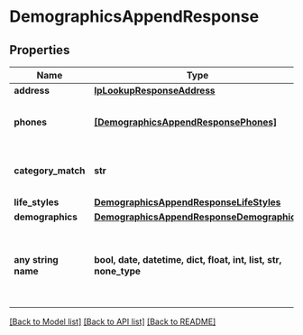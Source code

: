 # DemographicsAppendResponse


## Properties
Name | Type | Description | Notes
------------ | ------------- | ------------- | -------------
**address** | [**IpLookupResponseAddress**](IpLookupResponseAddress.md) |  | [optional] 
**phones** | [**[DemographicsAppendResponsePhones]**](DemographicsAppendResponsePhones.md) | An array of related phone numbers. | [optional] 
**category_match** | **str** | The type of match the data represents. | [optional] 
**life_styles** | [**DemographicsAppendResponseLifeStyles**](DemographicsAppendResponseLifeStyles.md) |  | [optional] 
**demographics** | [**DemographicsAppendResponseDemographics**](DemographicsAppendResponseDemographics.md) |  | [optional] 
**any string name** | **bool, date, datetime, dict, float, int, list, str, none_type** | any string name can be used but the value must be the correct type | [optional]

[[Back to Model list]](../README.md#documentation-for-models) [[Back to API list]](../README.md#documentation-for-api-endpoints) [[Back to README]](../README.md)


